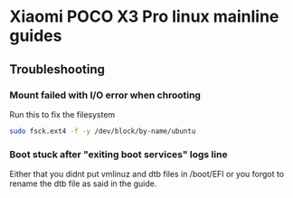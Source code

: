 # Xiaomi POCO X3 Pro linux mainline guides

## Troubleshooting

### Mount failed with I/O error when chrooting

Run this to fix the filesystem
```sh
sudo fsck.ext4 -f -y /dev/block/by-name/ubuntu
```

### Boot stuck after "exiting boot services" logs line

Either that you didnt put vmlinuz and dtb files in /boot/EFI or you forgot to rename the dtb file as said in the guide.
